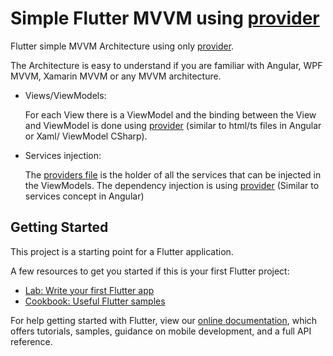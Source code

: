 # Simple Flutter MVVM using [provider](https://pub.dev/packages/provider)

Flutter simple MVVM Architecture using only [provider](https://pub.dev/packages/provider).

The Architecture is easy to understand if you are familiar with Angular, WPF MVVM, Xamarin MVVM or any MVVM architecture.

- Views/ViewModels:

  For each View there is a ViewModel and the binding between the View and ViewModel is done using [provider](https://pub.dev/packages/provider) (similar to html/ts files in Angular or Xaml/ ViewModel CSharp).

- Services injection:

  The [providers file](https://github.com/EbramTawfik/flutter_mvvm_starter/blob/main/lib/core/providers.dart) is the holder of all the services that can be injected in the ViewModels. The dependency injection is using [provider](https://pub.dev/packages/provider) (Similar to services concept in Angular)

## Getting Started

This project is a starting point for a Flutter application.

A few resources to get you started if this is your first Flutter project:

- [Lab: Write your first Flutter app](https://flutter.dev/docs/get-started/codelab)
- [Cookbook: Useful Flutter samples](https://flutter.dev/docs/cookbook)

For help getting started with Flutter, view our
[online documentation](https://flutter.dev/docs), which offers tutorials,
samples, guidance on mobile development, and a full API reference.
